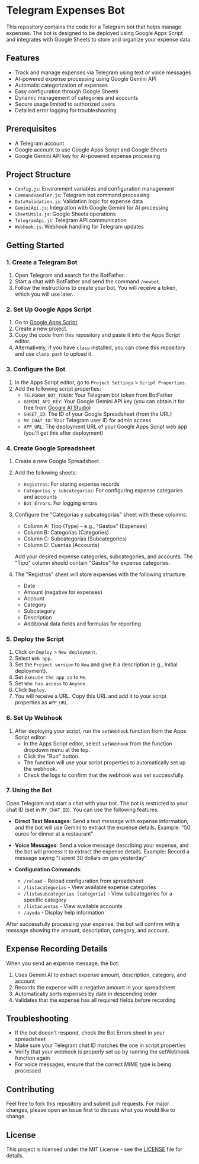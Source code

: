 # Telegram Expenses Bot

This repository contains the code for a Telegram bot that helps manage expenses. The bot is designed to be deployed using Google Apps Script and integrates with Google Sheets to store and organize your expense data.

## Features

- Track and manage expenses via Telegram using text or voice messages
- AI-powered expense processing using Google Gemini API
- Automatic categorization of expenses
- Easy configuration through Google Sheets
- Dynamic management of categories and accounts
- Secure usage limited to authorized users
- Detailed error logging for troubleshooting

## Prerequisites

- A Telegram account
- Google account to use Google Apps Script and Google Sheets
- Google Gemini API key for AI-powered expense processing

## Project Structure

- `Config.js`: Environment variables and configuration management
- `CommandHandler.js`: Telegram bot command processing
- `DataValidation.js`: Validation logic for expense data
- `GeminiApi.js`: Integration with Google Gemini for AI processing
- `SheetUtils.js`: Google Sheets operations
- `TelegramApi.js`: Telegram API communication
- `Webhook.js`: Webhook handling for Telegram updates

## Getting Started

### 1. Create a Telegram Bot

1. Open Telegram and search for the BotFather.
2. Start a chat with BotFather and send the command `/newbot`.
3. Follow the instructions to create your bot. You will receive a token, which you will use later.

### 2. Set Up Google Apps Script

1. Go to [Google Apps Script](https://script.google.com/).
2. Create a new project.
3. Copy the code from this repository and paste it into the Apps Script editor.
4. Alternatively, if you have `clasp` installed, you can clone this repository and use `clasp push` to upload it.

### 3. Configure the Bot

1. In the Apps Script editor, go to `Project Settings` > `Script Properties`.
2. Add the following script properties:
   - `TELEGRAM_BOT_TOKEN`: Your Telegram bot token from BotFather
   - `GEMINI_API_KEY`: Your Google Gemini API key (you can obtain it for free from [Google AI Studio](https://aistudio.google.com/))
   - `SHEET_ID`: The ID of your Google Spreadsheet (from the URL)
   - `MY_CHAT_ID`: Your Telegram user ID for admin access
   - `APP_URL`: The deployment URL of your Google Apps Script web app (you'll get this after deployment)

### 4. Create Google Spreadsheet

1. Create a new Google Spreadsheet.
2. Add the following sheets:
   - `Registros`: For storing expense records
   - `Categorías y subcategorías`: For configuring expense categories and accounts
   - `Bot Errors`: For logging errors

3. Configure the "Categorías y subcategorías" sheet with these columns:
   - Column A: Tipo (Type) - e.g., "Gastos" (Expenses)
   - Column B: Categorías (Categories)
   - Column C: Subcategorías (Subcategories)
   - Column D: Cuentas (Accounts)

   Add your desired expense categories, subcategories, and accounts. The "Tipo" column should contain "Gastos" for expense categories.

4. The "Registros" sheet will store expenses with the following structure:
   - Date
   - Amount (negative for expenses)
   - Account
   - Category
   - Subcategory
   - Description
   - Additional data fields and formulas for reporting

### 5. Deploy the Script

1. Click on `Deploy` > `New deployment`.
2. Select `Web app`.
3. Set the `Project version` to `New` and give it a description (e.g., Initial deployment).
4. Set `Execute the app as` to `Me`.
5. Set `Who has access` to `Anyone`.
6. Click `Deploy`.
7. You will receive a URL. Copy this URL and add it to your script properties as `APP_URL`.

### 6. Set Up Webhook

1. After deploying your script, run the `setWebhook` function from the Apps Script editor:
   - In the Apps Script editor, select `setWebhook` from the function dropdown menu at the top.
   - Click the "Run" button.
   - The function will use your script properties to automatically set up the webhook.
   - Check the logs to confirm that the webhook was set successfully.

### 7. Using the Bot

Open Telegram and start a chat with your bot. The bot is restricted to your chat ID (set in `MY_CHAT_ID`). You can use the following features:

- **Direct Text Messages**:
  Send a text message with expense information, and the bot will use Gemini to extract the expense details.
  Example: "50 euros for dinner at a restaurant"

- **Voice Messages**:
  Send a voice message describing your expense, and the bot will process it to extract the expense details.
  Example: Record a message saying "I spent 30 dollars on gas yesterday"

- **Configuration Commands**:
  - `/reload` - Reload configuration from spreadsheet
  - `/listacategorias` - View available expense categories
  - `/listasubcategorias [categoría]` - View subcategories for a specific category
  - `/listacuentas` - View available accounts
  - `/ayuda` - Display help information

After successfully processing your expense, the bot will confirm with a message showing the amount, description, category, and account.

## Expense Recording Details

When you send an expense message, the bot:

1. Uses Gemini AI to extract expense amount, description, category, and account
2. Records the expense with a negative amount in your spreadsheet
3. Automatically sorts expenses by date in descending order
4. Validates that the expense has all required fields before recording

## Troubleshooting

- If the bot doesn't respond, check the Bot Errors sheet in your spreadsheet
- Make sure your Telegram chat ID matches the one in script properties
- Verify that your webhook is properly set up by running the setWebhook function again
- For voice messages, ensure that the correct MIME type is being processed

## Contributing

Feel free to fork this repository and submit pull requests. For major changes, please open an issue first to discuss what you would like to change.

## License

This project is licensed under the MIT License - see the [LICENSE](LICENSE) file for details.
